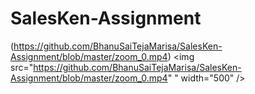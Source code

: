 # SalesKen-Assignment

(https://github.com/BhanuSaiTejaMarisa/SalesKen-Assignment/blob/master/zoom_0.mp4)
<img src="https://github.com/BhanuSaiTejaMarisa/SalesKen-Assignment/blob/master/zoom_0.mp4"
" width="500" /> 
